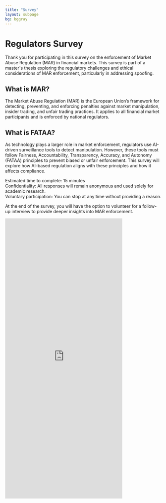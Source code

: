 ```yaml
---
title: "Survey"
layout: subpage
bg: bggray
---
```


# Regulators Survey 

Thank you for participating in this survey on the enforcement of Market Abuse Regulation (MAR) in financial markets. This survey is part of a master's thesis exploring the regulatory challenges and ethical considerations of MAR enforcement, particularly in addressing spoofing.

## What is MAR?

The Market Abuse Regulation (MAR) is the European Union’s framework for detecting, preventing, and enforcing penalties against market manipulation, insider trading, and unfair trading practices. It applies to all financial market participants and is enforced by national regulators.

## What is FATAA?

As technology plays a larger role in market enforcement, regulators use AI-driven surveillance tools to detect manipulation. However, these tools must follow Fairness, Accountability, Transparency, Accuracy, and Autonomy (FATAA) principles to prevent biased or unfair enforcement. This survey will explore how AI-based regulation aligns with these principles and how it affects compliance.

Estimated time to complete: 15 minutes<br>
Confidentiality: All responses will remain anonymous and used solely for academic research.<br>
Voluntary participation: You can stop at any time without providing a reason.

At the end of the survey, you will have the option to volunteer for a follow-up interview to provide deeper insights into MAR enforcement.

<div style="width: 100%; height: 1800px; overflow: hidden;">
  <iframe 
    src="https://qualtricsxmwgrwx8pr8.qualtrics.com/jfe/form/SV_9mlvmsZtqti2Hm6"
    width="100%"
    height="1200px"
    frameborder="0"
    marginheight="0"
    marginwidth="0"
    style="border:none; transform: scale(0.75); transform-origin: 0 0;">
    Loading…
  </iframe>
</div>
